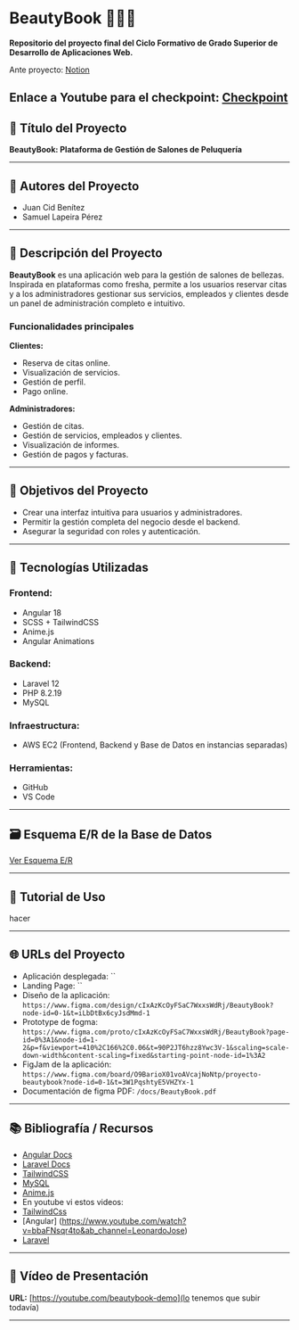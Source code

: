 # BeautyBook 💇‍♀️📅

**Repositorio del proyecto final del Ciclo Formativo de Grado Superior de Desarrollo de Aplicaciones Web.**

Ante proyecto: <a href="https://www.notion.so/Anteproyecto-Plataforma-de-Gesti-n-para-Salones-de-Peluquer-a-1c0cd211a6488027963cc12c236b3738?pvs=4">Notion</a>

## Enlace a Youtube para el checkpoint: <a href="https://youtu.be/D3i7xpjKQcg">Checkpoint</a>

## 📌 Título del Proyecto

**BeautyBook: Plataforma de Gestión de Salones de Peluquería**

---

## 👥 Autores del Proyecto

- Juan Cid Benítez
- Samuel Lapeira Pérez

---

## 📝 Descripción del Proyecto

**BeautyBook** es una aplicación web para la gestión de salones de bellezas. Inspirada en plataformas como fresha, permite a los usuarios reservar citas y a los administradores gestionar sus servicios, empleados y clientes desde un panel de administración completo e intuitivo.

### Funcionalidades principales

**Clientes:**

- Reserva de citas online.
- Visualización de servicios.
- Gestión de perfil.
- Pago online.

**Administradores:**

- Gestión de citas.
- Gestión de servicios, empleados y clientes.
- Visualización de informes.
- Gestión de pagos y facturas.

---

## 🎯 Objetivos del Proyecto

- Crear una interfaz intuitiva para usuarios y administradores.
- Permitir la gestión completa del negocio desde el backend.
- Asegurar la seguridad con roles y autenticación.

---

## 🎨 Tecnologías Utilizadas

### Frontend:

- Angular 18
- SCSS + TailwindCSS
- Anime.js
- Angular Animations

### Backend:

- Laravel 12
- PHP 8.2.19
- MySQL

### Infraestructura:

- AWS EC2 (Frontend, Backend y Base de Datos en instancias separadas)

### Herramientas:

- GitHub
- VS Code

---

## 🗃️ Esquema E/R de la Base de Datos

[Ver Esquema E/R](https://lh7-rt.googleusercontent.com/docsz/AD_4nXfZKJugRTIQ2X_z4-ga5htm2zgtZ4KEEOQboX_J5-cpc8dIZB-2cOpY--BwJO55WZK6sy5LGZlwlo0mrPixwj_4s0An2-GNMFhgCizY0-vR-G49SC7na6S5tVZqn43f03DSgwXw?key=y6UAGo-R7D4r28DTmYvIw_dS)

---

## 🧪 Tutorial de Uso

hacer

---

## 🌐 URLs del Proyecto

- Aplicación desplegada: ``
- Landing Page: ``
- Diseño de la aplicación: `https://www.figma.com/design/cIxAzKcOyFSaC7WxxsWdRj/BeautyBook?node-id=0-1&t=iLbDtBx6cyJsdMmd-1`
- Prototype de fogma: `https://www.figma.com/proto/cIxAzKcOyFSaC7WxxsWdRj/BeautyBook?page-id=0%3A1&node-id=1-2&p=f&viewport=410%2C166%2C0.06&t=90P2JT6hzz8Ywc3V-1&scaling=scale-down-width&content-scaling=fixed&starting-point-node-id=1%3A2`
- FigJam de la aplicación: `https://www.figma.com/board/O9BarioX01voAVcajNoNtp/proyecto-beautybook?node-id=0-1&t=3W1PqshtyE5VHZYx-1`
- Documentación de figma PDF: `/docs/BeautyBook.pdf`

---

## 📚 Bibliografía / Recursos

- [Angular Docs](https://angular.io/docs)
- [Laravel Docs](https://laravel.com/docs)
- [TailwindCSS](https://tailwindcss.com/docs)
- [MySQL](https://dev.mysql.com/doc/)
- [Anime.js](https://animejs.com/)
- En youtube vi estos videos:
- [TailwindCss](https://www.youtube.com/watch?v=R5EXap3vNDA&t=1931s&ab_channel=midudev)
- [Angular] (https://www.youtube.com/watch?v=bbaFNsqr4to&ab_channel=LeonardoJose)
- [Laravel](https://www.youtube.com/watch?v=eLI8c_NtkBk&t=1400s&ab_channel=FaztCode)

---

## 🎥 Vídeo de Presentación

**URL:** [https://youtube.com/beautybook-demo](lo tenemos que subir todavía)

---
